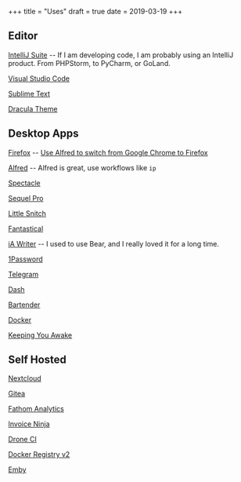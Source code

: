 +++
title = "Uses"
draft = true
date = 2019-03-19
+++

## Editor

[IntelliJ Suite](https://www.jetbrains.com/) -- If I am developing code, I am probably using an IntelliJ product. From PHPStorm, to PyCharm, or GoLand.

[Visual Studio Code](https://code.visualstudio.com/)

[Sublime Text](https://www.sublimetext.com/)

[Dracula Theme](https://draculatheme.com/vim/)

## Desktop Apps

[Firefox](https://firefox.com) -- [Use Alfred to switch from Google Chrome to Firefox](/posts/using-an-alfred-workflow-to-assist-in-switching-from-google-chrome-to-firefox/)

[Alfred](https://www.alfredapp.com/) -- Alfred is great, use workflows like `ip`

[Spectacle](https://www.spectacleapp.com/)

[Sequel Pro](#)

[Little Snitch](https://www.obdev.at/products/littlesnitch/index.html)

[Fantastical](https://flexibits.com/fantastical)

[iA Writer](https://ia.net/writer) -- I used to use Bear, and I really loved it for a long time.

[1Password](https://1password.com/)

[Telegram](https://telegram.org/)

[Dash](https://kapeli.com/dash)

[Bartender](https://www.macbartender.com/)

[Docker](https://www.docker.com/)

[Keeping You Awake](https://github.com/newmarcel/KeepingYouAwake)

## Self Hosted

[Nextcloud](https://nextcloud.com)

[Gitea](https://gitea.io/en-us/)

[Fathom Analytics](https://usefathom.com/)

[Invoice Ninja](https://www.invoiceninja.com/)

[Drone CI](https://drone.io)

[Docker Registry v2](https://docs.docker.com/registry/)

[Emby](https://emby.media)